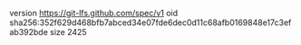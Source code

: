 version https://git-lfs.github.com/spec/v1
oid sha256:352f629d468bfb7abced34e07fde6dec0d11c68afb0169848e17c3efab392bde
size 2425
